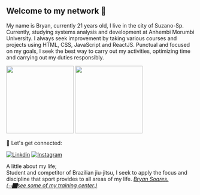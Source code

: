 ## Welcome to my network 🚀
My name is Bryan, currently 21 years old, I live in the city of Suzano-Sp. Currently, studying systems analysis and development at Anhembi Morumbi University. I always seek improvement by taking various courses and projects using HTML, CSS, JavaScript and ReactJS. Punctual and focused on my goals, I seek the best way to carry out my activities, optimizing time and carrying out my duties responsibly.
<div>
 <img height="180em" src="https://github-readme-stats.vercel.app/api?username=BryannDev&show_icons=true&theme=tokyonight"/>
  <img height="180em" src="https://github-readme-stats.vercel.app/api/top-langs/?username=BryannDev&layout=compact&theme=tokyonight"/>  
</div>


🚀 Let's get connected:

[![Linkdin](https://img.shields.io/badge/LinkedIn-0077B5?style=for-the-badge&logo=linkedin&logoColor=white)](https://www.linkedin.com/in/bryanndev/)
[![Instagram](https://img.shields.io/badge/Instagram-E4405F?style=for-the-badge&logo=instagram&logoColor=white)](https://www.instagram.com/bryanndevsao_/?next=%2F)
<div> A little about my life;</div>
<div> Student and competitor of Brazilian jiu-jitsu, I seek to apply the focus and discipline that sport provides to all areas of my life. <a href="https://bryan-paixaosite.netlify.app/"><i>Bryan Soares.</div> (👈🏿see some of my training center.)
